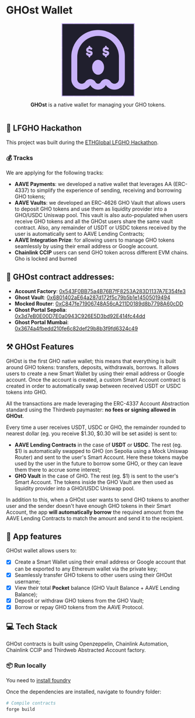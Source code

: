 # GHOst Wallet

<div style="flex: 1; display: flex; flex-direction: column; align-items: center; justify-content: center">
  <img src="https://github.com/builders-garden/ghost-app/blob/main/assets/icon.png" width="200" height="200" />
  <p>
    <b>GHOst</b> is a native wallet for managing your GHO tokens.
  </p>
</div>

## 👻 LFGHO Hackathon

This project was built during the [ETHGlobal LFGHO Hackathon](https://ethglobal.com/events/lfgho).

### 💰 Tracks

We are applying for the following tracks:

- **AAVE Payments**: we developed a native wallet that leverages AA (ERC-4337) to simplify the experience of sending, receiving and borrowing GHO tokens;
- **AAVE Vaults**: we developed an ERC-4626 GHO Vault that allows users to deposit GHO tokens and use them as liquidity provider into a GHO/USDC Uniswap pool. This vault is also auto-populated when users receive GHO tokens and all the GHOst users share the same vault contract. Also, any remainder of USDT or USDC tokens received by the user is automatically sent to AAVE Lending Contracts;
- **AAVE Integration Prize**: for allowing users to manage GHO tokens seamlessly by using their email address or Google account.
- **Chainlink CCIP** users can send GHO token across different EVM chains. Gho is locked and burned 

## :link: GHOst contract addresses:

- **Account Factory**: [0x543F0BB75a4B76B7fF8253A283D1137A7E354fe3](https://sepolia.etherscan.io/address/0x543F0BB75a4B76B7fF8253A283D1137A7E354fe3)
- **Ghost Vault**:   [0x6801402aE64a287d172f5c79b5b1e14505019494](https://sepolia.etherscan.io/address/0x6801402aE64a287d172f5c79b5b1e14505019494)
- **Mocked Router**: [0xC847fe71906748A56cA211D0189d8b7798A60cDD](https://sepolia.etherscan.io/address/0xC847fe71906748A56cA211D0189d8b7798A60cDD)
- **Ghost Portal Sepolia**:  [0x3d7eB0E00D7E0a0943C926E5D3bd92E414fc44dd](https://sepolia.etherscan.io/address/0x3d7eB0E00D7E0a0943C926E5D3bd92E414fc44dd)
- **Ghost Portal Mumbai**:   [0x3674a4fbedd210fe6c82def29b8b3f9fd6324c49](https://sepolia.etherscan.io/address/0x3674a4fbedd210fe6c82def29b8b3f9fd6324c49)

## ⚒️ GHOst Features

GHOst is the first GHO native wallet; this means that everything is built around GHO tokens: transfers, deposits, withdrawals, borrows. It allows users to create a new Smart Wallet by using their email address or Google account. Once the account is created, a custom Smart Account contract is created in order to automatically swap between received USDT or USDC tokens into GHO.

All the transactions are made leveraging the ERC-4337 Account Abstraction standard using the Thirdweb paymaster: **no fees or signing allowed in GHOst**.

Every time a user receives USDT, USDC or GHO, the remainder rounded to nearest dollar (eg. you receive $1.30, $0.30 will be set aside) is sent to:

- **AAVE Lending Contracts** in the case of **USDT** or **USDC**. The rest (eg. $1) is automatically swapped to GHO (on Sepolia using a Mock Uniswap Router) and sent to the user's Smart Account. Here these tokens maybe used by the user in the future to borrow some GHO, or they can leave them there to accrue some interest;
- **GHO Vault** in the case of GHO. The rest (eg. $1) is sent to the user's Smart Account. The tokens inside the GHO Vault are then used as liquidity provider into a GHO/USDC Uniswap pool.

In addition to this, when a GHOst user wants to send GHO tokens to another user and the sender doesn't have enough GHO tokens in their Smart Account, the app **will automatically borrow** the required amount from the AAVE Lending Contracts to match the amount and send it to the recipient.

## 📱 App features

GHOst wallet allows users to:

- [x] Create a Smart Wallet using their email address or Google account that can be exported to any Ethereum wallet via the private key;
- [x] Seamlessly transfer GHO tokens to other users using their GHOst username;
- [x] View their total **Pocket** balance (GHO Vault Balance + AAVE Lending Balance);
- [x] Deposit or withdraw GHO tokens from the GHO Vault;
- [x] Borrow or repay GHO tokens from the AAVE Protocol.

## 💻 Tech Stack

GHOst contracts is built using Openzeppelin, Chainlink Automation, Chainlink CCIP and Thirdweb Abstracted Account factory.

### 📦 Run locally

You need to [install foundry](https://book.getfoundry.sh/getting-started/installation)

Once the dependencies are installed, navigate to foundry folder:

```bash
# Compile contracts
forge build 
```

